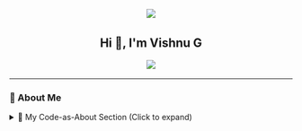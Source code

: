 <!-- README.md for vishnuwebz -->

<p align="center">
  <img src="https://capsule-render.vercel.app/api?type=waving&height=180&text=Vishnuwebz%20-%20Code%20Crafter&fontAlign=50&fontColor=ffffff&fontSize=30&desc=Python%20Full-Stack%20Developer%20|%20100%20Days%20of%20Code%20Warrior&descSize=18&descAlign=50&descAlignY=70&color=0:0f2027,50:203a43,100:2c5364" />
</p>

<h2 align="center">Hi 👋, I'm Vishnu G</h2>

<p align="center">
  <img src="https://readme-typing-svg.herokuapp.com?font=Fira+Code&duration=3000&pause=1000&color=FF6F00&center=true&vCenter=true&width=600&lines=Python+Full+Stack+Developer;200++Mini+Projects+Completed;500++Exercises+Cracked;Open+Source+Contributor;React+%7C+Django+%7C+REST+API+Learner" />
</p>

---

### 🚀 About Me

<details>
  <summary>🧠 My Code-as-About Section (Click to expand)</summary>

```python
class Vishnu:
    def __init__(self):
        self.name = "Vishnu G"
        self.username = "vishnuwebz"
        self.role = "Python Full Stack Developer"
        self.experience = ["100 Days of Code", "131+ Mini Projects", "405+ Exercises"]
        self.learning = ["Django", "React", "System Design", "ML"]
        self.goals = ["Master Full Stack", "Get Placed", "Build SaaS Products"]

    def current_focus(self):
        return self.learning

me = Vishnu()
print(me.current_focus())
```
😊 Intro
<p align="center">
  <img src="https://github.com/vishnuwebz/vishnuwebz/blob/main/vishnuwebz_intro_gif.gif" width="1600" alt="My coding workflow"/>
</p>

📊 GitHub Stats
<p align="center"> <img src="https://github-readme-stats.vercel.app/api?username=vishnuwebz&show_icons=true&theme=tokyonight&count_private=true&hide=prs&hide_border=true" width="48%"/> <img src="https://github-readme-streak-stats.herokuapp.com?user=vishnuwebz&theme=tokyonight&hide_border=true" width="48%"/> </p>

🔥 Contribution Graph
<p align="center"> <img src="https://github-readme-activity-graph.vercel.app/graph?username=vishnuwebz&theme=tokyo-night&hide_border=true"/> </p>

📈 Languages Used
<p align="center"> <img src="https://github-readme-stats.vercel.app/api/top-langs/?username=vishnuwebz&layout=compact&theme=tokyonight&langs_count=8&hide_border=true" /> </p>

🧠 Achievements
✅ Completed 100 Days of Code

🚀 Built 200+ Mini Projects

📚 Solved 500+ Python Exercises

💻 Self-taught from zero to full stack

🧠 Dedicated to mastering IT with focus



## 🏆 Featured Projects

- updating soon ⚙️...


👥 Connect with Me
<p align="center"> <a href="https://www.linkedin.com/in/vishnugkannath/" target="_blank"> <img src="https://img.shields.io/badge/LinkedIn-0077B5?style=for-the-badge&logo=linkedin&logoColor=white"/> </a> <a href="mailto:vishnugkannath@gmail.com"> <img src="https://img.shields.io/badge/Gmail-D14836?style=for-the-badge&logo=gmail&logoColor=white"/> </a> <a href="https://github.com/vishnuwebz"> <img src="https://img.shields.io/badge/GitHub-181717?style=for-the-badge&logo=github&logoColor=white"/> </a> </p>


🕵️‍♂️ Profile Views
<p align="center"> <img src="https://komarev.com/ghpvc/?username=vishnuwebz&label=Visitors&color=0e75b6&style=flat" /> </p>

🧩 Tech Stack
<p align="center"> <img src="https://skillicons.dev/icons?i=python,django,react,html,css,js,bootstrap,git,github,postman,vscode,sqlite,mysql" /> </p>

### ⏱️ WakaTime Coding Stats coming soon...

<br>  <!-- Single space -->

#### 🏆 LeetCode Stats

[![LeetCode Stats](https://leetcode.card.workers.dev/?username=vishnuwebz&theme=dark)](https://leetcode.com/u/vishnuwebz/)

<br>  <!-- Single space -->

### ⌨️ Verified Typing Skills
<table>
  <tr>
    <td><a href="https://www.edclub.com/sportal/badges.html"><img src="https://static.typingclub.com/m/badges/TheHeavyweight/Active/10TheHeavyweight.svg" width="150"></a></td>
    <td><a href="https://www.edclub.com/sportal/badges.html"><img src="https://static.typingclub.com/m/badges/WeekendHero/Active/WeekendHero.svg" width="150"></a></td>
    <td><a href="https://www.edclub.com/sportal/badges.html"><img src="https://static.typingclub.com/m/badges/DayStreak/Active/14DayStreak.svg" width="150"></a></td>
    <td><a href="https://www.edclub.com/sportal/badges.html"><img src="https://static.typingclub.com/m/badges/FieryTypist/Active/50FieryTypist.svg" width="150"></a></td>
    <td><a href="https://www.edclub.com/sportal/badges.html"><img src="https://static.typingclub.com/m/badges/KeyboardCrusher/Active/30KeyboardCrusher.svg" width="150"></a></td>
    <td><a href="https://www.edclub.com/sportal/badges.html"><img src="https://static.typingclub.com/m/badges/TheMarathoner/Active/30Marathoner.svg" width="150"></a></td>
    <td><a href="https://www.edclub.com/sportal/badges.html"><img src="https://static.typingclub.com/m/badges/FieryTypist/Active/60FieryTypist.svg" width="150"></a></td>
  </tr>
</table>

---

### ⌨️ Typing Stats Snapshot

<p align="center">
  <img src="https://github.com/vishnuwebz/vishnuwebz/blob/main/monkeytype_vishnuwebz_typingstats-2.png" width="500"/>
</p>

### ⌨️ Typing Speed (Monkeytype)

<p align="center">
  <a href="https://monkeytype.com/profile/vishnuwebz" target="_blank">
    <img src="https://img.shields.io/badge/Monkeytype-Visit%20My%20Profile-orange?style=for-the-badge&logo=monkeytype&logoColor=white" />
  </a>
</p>

<p align="center"> <img src="https://capsule-render.vercel.app/api?type=waving&height=120&section=footer&color=0:0f2027,50:203a43,100:2c5364"/> </p>
